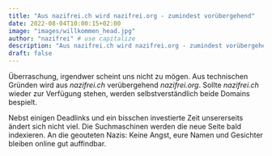 ```yaml
---
title: "Aus nazifrei.ch wird nazifrei.org - zumindest vorübergehend"
date: 2022-08-04T10:00:15+02:00
image: "images/willkommen_head.jpg"
author: "nazifrei" # use capitalize
description: "Aus nazifrei.ch wird nazifrei.org - zumindest vorübergehend"    
draft: false
---
```


Überraschung, irgendwer scheint uns nicht zu mögen. Aus technischen Gründen wird aus _nazifrei.ch_ verübergehend _nazifrei.org_. Sollte _nazifrei.ch_ wieder zur Verfügung stehen, werden selbstverständlich beide Domains bespielt.

Nebst einigen Deadlinks und ein bisschen investierte Zeit unsererseits ändert sich nicht viel. Die Suchmaschinen werden die neue Seite bald indexieren. An die geouteten Nazis: Keine Angst, eure Namen und Gesichter bleiben online gut auffindbar.